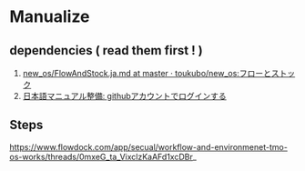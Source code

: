 Manualize
========================================================

dependencies ( read them first ! ) 
--------------------------------------------------------

1. [new_os/FlowAndStock.ja.md at master · toukubo/new_os:フローとストック](https://github.com/toukubo/new_os/blob/master/INBOX/FlowAndStock.ja.md)
2. [日本語マニュアル整備: githubアカウントでログインする](https://basecamp.com/2980772/projects/10967317/todos/215895035)

Steps
-----------------------
https://www.flowdock.com/app/secual/workflow-and-environmenet-tmo-os-works/threads/0mxeG_ta_VixclzKaAFd1xcDBr_
